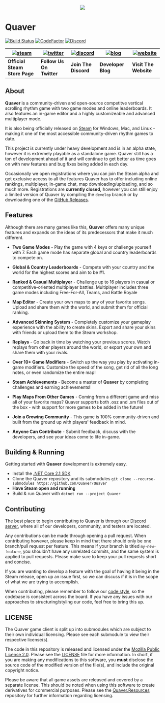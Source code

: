 <p align="center"> 
  <img src="https://i.imgur.com/AohWq5l.png">
</p>

# Quaver 

[![Build Status](https://travis-ci.com/Quaver/Quaver.svg?branch=develop)](https://travis-ci.com/Quaver/Quaver) [![CodeFactor](https://www.codefactor.io/repository/github/swan/quaver/badge)](https://www.codefactor.io/repository/github/swan/quaver) [![Discord](https://discordapp.com/api/guilds/354206121386573824/widget.png?style=shield)](https://discord.gg/nJa8VFr)

| [![steam](https://i.imgur.com/rR4p9mW.png)](https://store.steampowered.com/app/980610/Quaver/) | [![twitter](https://i.imgur.com/Kd0SXlh.png)](https://twitter.com/QuaverGame) | [![discord](https://i.imgur.com/YrBmbEf.png)](https://discord.gg/nJa8VFr) | [![blog](https://i.imgur.com/o0fq6MA.png)](https://blog.quavergame.com) | [![website](https://i.imgur.com/svZCnuI.png)](https://quavergame.com) | 
| --- | --- | --- | --- | --- |
| **Official Steam Store Page** | **Follow Us On Twitter** | **Join The Discord** | **Developer Blog** | **Visit The Website** |

## About 

**Quaver** is a community-driven and open-source competitve vertical scrolling rhythm game with two game modes and online leaderboards. It also features an in-game editor and a highly customizeable and advanced multiplayer mode.

It is also being officially released on [Steam](https://store.steampowered.com/app/980610/Quaver/) for Windows, Mac, and Linux - making it one of the most accessible community-driven rhythm games to date.

This project is currently under heavy development and is in an alpha state, however it is extremely playable as a standalone game. Quaver still has a ton of development ahead of it and will continue to get better as time goes on with new features and bug fixes being added in each day.

Occasionally we open registrations where you can join the Steam alpha and get exclusive access to all the features Quaver has to offer including online rankings, multiplayer, in-game chat, map downloading/uploading, and so much more. Registrations are **currently closed,** however you can still enjoy a limited version of Quaver by compiling the `develop` branch or by downloading one of the [GitHub Releases](https://github.com/Quaver/Quaver/releases).

## Features

Although there are many games like this, **Quaver** offers many unique features and expands on the ideas of its predecessors that make it much different.

* **Two Game Modes** - Play the game with 4 keys or challenge yourself with 7. Each game mode has separate global and country leaderboards to compete on.

* **Global & Country Leaderboards** - Compete with your country and the world for the highest scores and aim to be #1.

* **Ranked & Casual Multiplayer** - Challenge up to 16 players in casual or competitive-oriented multiplayer battles. Multiplayer includes three game modes including Free-For-All, Teams, and Battle Royale

* **Map Editor** - Create your own maps to any of your favorite songs. Upload and share them with the world, and submit them for official ranking.

* **Advanced Skinning System** - Completely customize your gameplay experience with the ability to create skins. Export and share your skins with friends or upload them to the Steam workshop.

* **Replays** - Go back in time by watching your previous scores. Watch replays from other players around the world, or export your own and share them with your rivals.

* **Over 10+ Game Modifiers** - Switch up the way you play by activating in-game modifiers. Customize the speed of the song, get rid of all the long notes, or even randomize the entire map!

* **Steam Achievements** - Become a master of **Quaver** by completing challenges and earning achievements!

* **Play Maps From Other Games** - Coming from a different game and miss all of your favorite maps? Quaver supports both .osz and .sm files out of the box - with support for more games to be added in the future!

* **Join a Growing Community** - This game is 100% community-driven and built from the ground up with players' feedback in mind.

* **Anyone Can Contribute** - Submit feedback, discuss with the developers, and see your ideas come to life in-game.

## Building & Running

Getting started with **Quaver** development is extremely easy.

* Install the [.NET Core 2.1 SDK](https://dotnet.microsoft.com/download/dotnet-core/2.1)
* Clone the Quaver repository and its submodules `git clone --recurse-submodules https://github.com/Quaver/Quaver`
* **Have Steam open and running**
* Build & run Quaver with `dotnet run --project Quaver`

## Contributing 

The best place to begin contributing to Quaver is through our [Discord server](https://discord.gg/nJa8VFr), where all of our developers, community, and testers are located.

Any contributions can be made through opening a pull request. When contributing however, please keep in mind that there should only be one branch/pull request per feature. This means if your branch is titled `my-new-feature`, you shouldn't have any unrelated commits, and the same system is applied to pull requests. Please make sure to keep your pull requests short and concise.

If you are wanting to develop a feature with the goal of having it being in the Steam release, open up an issue first, so we can discuss if it is in the scope of what we are trying to accomplish.

When contributing, please remember to follow our [code style](https://github.com/Quaver/Quaver/blob/master/CODESTYLE.md), so the codebase is consistent across the board. If you have any issues with our approaches to structuring/styling our code, feel free to bring this up.

## LICENSE

The Quaver game client is split up into submodules which are subject to their own individual licensing. Please see each submodule to view their respective license(s).

The code in this repository is released and licensed under the [Mozilla Public License 2.0](https://github.com/Quaver/Quaver/blob/develop/LICENSE). Please see the [LICENSE](https://github.com/Quaver/Quaver/blob/develop/LICENSE) file for more information. In short, if you are making any modifications to this software, you **must** disclose the source code of the modified version of the file(s), and include the original copyright notice.

Please be aware that all game assets are released and covered by a separate license. This should be noted when using this software to create derivatives for commercial purposes. Please see the [Quaver.Resources](https://github.com/Quaver/Quaver.Resources) repository for further information regarding licensing.
